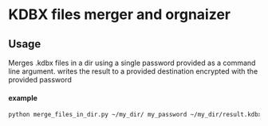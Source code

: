 # KDBX files merger and orgnaizer

## Usage
Merges .kdbx files in a dir using a single password provided as a command line argument.
writes the result to a provided destination encrypted with the provided password
#### example
```bash
python merge_files_in_dir.py ~/my_dir/ my_password ~/my_dir/result.kdbx
```
